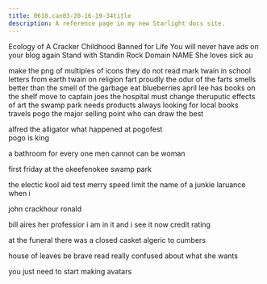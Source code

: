 ```yaml
---
title: 0618.can03-20-16-19-34title
description: A reference page in my new Starlight docs site.
---
```

Ecology of A Cracker Childhood
Banned for Life 
You will never have ads on your blog again
Stand with Standin Rock 
Domain NAME 
She loves sick au

make the png of multiples of icons 
they do not read mark twain in school
letters from earth twain on religion 
fart proudly 
the odur of the farts smells better than the smell of the garbage 
eat blueberries 
april lee has books on the shelf 
move to captain joes 
the hospital must change 
theruputic effects of art 
the swamp park needs products 
always looking for local books
travels
pogo
the major selling point
who can draw the best 

alfred the alligator 
what happened at pogofest  
pogo is king 

a bathroom for every one
men cannot can be woman 

first friday at the okeefenokee swamp park 

the electic kool aid test 
merry 
speed limit the name of a junkie 
laruance 
when i

john crackhour 
ronald

bill aires her professior 
i am in it and i see it now 
credit rating 

at the funeral there was a closed casket
algeric to cumbers

house of leaves
be brave read
really confused about what she wants
 
you just need to start making avatars 



